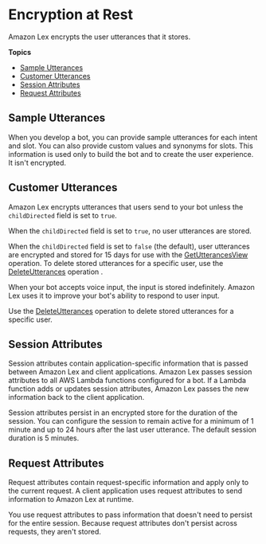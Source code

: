 # Encryption at Rest<a name="at-rest"></a>

Amazon Lex encrypts the user utterances that it stores\. 

**Topics**
+ [Sample Utterances](#at-rest-sample)
+ [Customer Utterances](#at-rest-utterances)
+ [Session Attributes](#at-rest-session)
+ [Request Attributes](#at-rest-request)

## Sample Utterances<a name="at-rest-sample"></a>

When you develop a bot, you can provide sample utterances for each intent and slot\. You can also provide custom values and synonyms for slots\. This information is used only to build the bot and to create the user experience\. It isn't encrypted\. 

## Customer Utterances<a name="at-rest-utterances"></a>

Amazon Lex encrypts utterances that users send to your bot unless the `childDirected` field is set to `true`\.

When the `childDirected` field is set to `true`, no user utterances are stored\.

When the `childDirected` field is set to `false` \(the default\), user utterances are encrypted and stored for 15 days for use with the [GetUtterancesView](API_GetUtterancesView.md) operation\. To delete stored utterances for a specific user, use the [DeleteUtterances](API_DeleteUtterances.md) operation \.

When your bot accepts voice input, the input is stored indefinitely\. Amazon Lex uses it to improve your bot's ability to respond to user input\.

Use the [DeleteUtterances](API_DeleteUtterances.md) operation to delete stored utterances for a specific user\.

## Session Attributes<a name="at-rest-session"></a>

Session attributes contain application\-specific information that is passed between Amazon Lex and client applications\. Amazon Lex passes session attributes to all AWS Lambda functions configured for a bot\. If a Lambda function adds or updates session attributes, Amazon Lex passes the new information back to the client application\.

Session attributes persist in an encrypted store for the duration of the session\. You can configure the session to remain active for a minimum of 1 minute and up to 24 hours after the last user utterance\. The default session duration is 5 minutes\.

## Request Attributes<a name="at-rest-request"></a>

Request attributes contain request\-specific information and apply only to the current request\. A client application uses request attributes to send information to Amazon Lex at runtime\. 

You use request attributes to pass information that doesn't need to persist for the entire session\. Because request attributes don't persist across requests, they aren't stored\.